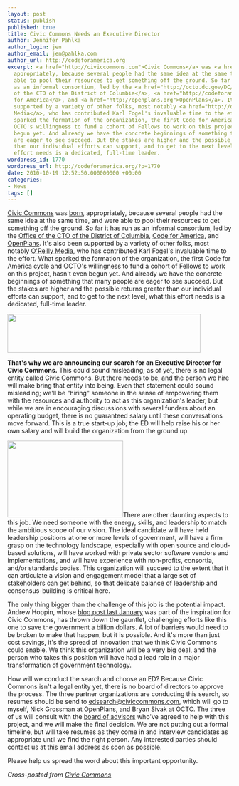```yaml
---
layout: post
status: publish
published: true
title: Civic Commons Needs an Executive Director
author: Jennifer Pahlka
author_login: jen
author_email: jen@pahlka.com
author_url: http://codeforamerica.org
excerpt: <a href="http://civiccommons.com">Civic Commons</a> was <a href="http://codeforamerica.org/2010/09/08/announcing-civic-commons/">born</a>,
  appropriately, because several people had the same idea at the same time, and were
  able to pool their resources to get something off the ground. So far it has run
  as an informal consortium, led by the <a href="http://octo.dc.gov/DC/OCTO/">Office
  of the CTO of the District of Columbia</a>, <a href="http://codeforamerica.org">Code
  for America</a>, and <a href="http://openplans.org">OpenPlans</a>. It's also been
  supported by a variety of other folks, most notably <a href="http://oreilly.com/">O'Reilly
  Media</a>, who has contributed Karl Fogel's invaluable time to the effort. What
  sparked the formation of the organization, the first Code for America cycle and
  OCTO's willingness to fund a cohort of Fellows to work on this project, hasn't even
  begun yet. And already we have the concrete beginnings of something that many people
  are eager to see succeed. But the stakes are higher and the possible returns greater
  than our individual efforts can support, and to get to the next level, what this
  effort needs is a dedicated, full-time leader.
wordpress_id: 1770
wordpress_url: http://codeforamerica.org/?p=1770
date: 2010-10-19 12:52:50.000000000 +00:00
categories:
- News
tags: []
---
```

<a href="http://civiccommons.com">Civic Commons</a> was <a href="http://codeforamerica.org/2010/09/08/announcing-civic-commons/">born</a>, appropriately, because several people had the same idea at the same time, and were able to pool their resources to get something off the ground. So far it has run as an informal consortium, led by the <a href="http://octo.dc.gov/DC/OCTO/">Office of the CTO of the District of Columbia</a>, <a href="http://codeforamerica.org">Code for America</a>, and <a href="http://openplans.org">OpenPlans</a>. It's also been supported by a variety of other folks, most notably <a href="http://oreilly.com/">O'Reilly Media</a>, who has contributed Karl Fogel's invaluable time to the effort. What sparked the formation of the organization, the first Code for America cycle and OCTO's willingness to fund a cohort of Fellows to work on this project, hasn't even begun yet. And already we have the concrete beginnings of something that many people are eager to see succeed. But the stakes are higher and the possible returns greater than our individual efforts can support, and to get to the next level, what this effort needs is a dedicated, full-time leader.<a id="more"></a><a id="more-1770"></a>

<a href="http://civiccommons.com"><img class="aligncenter size-full wp-image-1405" title="Civic Commons" src="http://codeforamerica.org/wp-content/uploads/2010/09/Civic-Commons.png" alt="" width="434" height="87" /></a>

<strong>That's why we are announcing our search for an Executive Director for Civic Commons.</strong> This could sound misleading; as of yet, there is no legal entity called Civic Commons. But there needs to be, and the person we hire will make bring that entity into being. Even that statement could sound misleading; we'll be "hiring" someone in the sense of empowering them with the resources and authority to act as this organization's leader, but while we are in encouraging discussions with several funders about an operating budget, there is no guaranteed salary until these conversations move forward. This is a true start-up job; the ED will help raise his or her own salary and will build the organization from the ground up.

<img class="alignright size-full wp-image-1776" title="Screen shot 2010-10-19 at 12.52.38 PM" src="http://codeforamerica.org/wp-content/uploads/2010/10/Screen-shot-2010-10-19-at-12.52.38-PM.png" alt="" width="260" height="172" />There are other daunting aspects to this job. We need someone with the energy, skills, and leadership to match the ambitious scope of our vision. The ideal candidate will have held leadership positions at one or more levels of government, will have a firm grasp on the technology landscape, especially with open source and cloud-based solutions, will have worked with private sector software vendors and implementations, and will have experience with non-profits, consortia, and/or standards bodies. This organization will succeed to the extent that it can articulate a vision and engagement model that a large set of stakeholders can get behind, so that delicate balance of leadership and consensus-building is critical here.

The only thing bigger than the challenge of this job is the potential impact. Andrew Hoppin, whose <a href="http://globehoppin.com/2010/01/12/2010-wish-a-non-profit-to-help-government-entities-share-code/">blog post last January</a> was part of the inspiration for Civic Commons, has thrown down the gauntlet, challenging efforts like this one to save the government a billion dollars. A lot of barriers would need to be broken to make that happen, but it is possible. And it's more than just cost savings, it's the spread of innovation that we think Civic Commons could enable. We think this organization will be a very big deal, and the person who takes this position will have had a lead role in a major transformation of government technology.

How will we conduct the search and choose an ED? Because Civic Commons isn't a legal entity yet, there is no board of directors to approve the process. The three partner organizations are conducting this search, so resumes should be send to <a href="mailto:edsearch@civiccommons.com">edsearch@civiccommons.com</a>, which will go to myself, Nick Grossman at OpenPlans, and Bryan Sivak at OCTO. The three of us will consult with the <a href="http://civiccommons.com/about/board/">board of advisors</a> who've agreed to help with this project, and we will make the final decision. We are not putting out a formal timeline, but will take resumes as they come in and interview candidates as appropriate until we find the right person. Any interested parties should contact us at this email address as soon as possible.

Please help us spread the word about this important opportunity.

<em>Cross-posted from <a href="http://civiccommons.com/2010/10/civic-commons-needs-an-executive-director/">Civic Commons</a></em>
